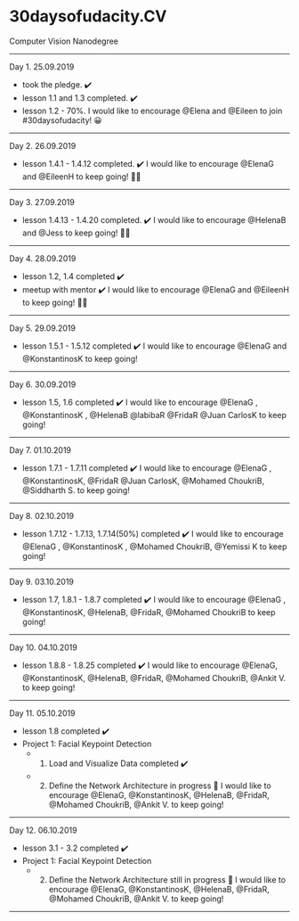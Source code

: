 # 30daysofudacity.CV
Computer Vision Nanodegree

---------------------------------
Day 1. 25.09.2019
- took the pledge. ✔️
- lesson 1.1 and 1.3 completed. ✔️
- lesson 1.2 - 70%.
I would like to encourage @Elena and @Eileen to join #30daysofudacity! 😀
---------------------------------
Day 2. 26.09.2019
- lesson 1.4.1 - 1.4.12 completed. ✔️
I would like to encourage @ElenaG and @EileenH to keep going! 👩‍💻
---------------------------------
Day 3. 27.09.2019
- lesson 1.4.13 - 1.4.20 completed. ✔️
I would like to encourage @HelenaB and @Jess to keep going! 👩‍💻
---------------------------------
Day 4. 28.09.2019
- lesson 1.2, 1.4 completed ✔️
- meetup with mentor ✔️
I would like to encourage @ElenaG and @EileenH to keep going! 👩‍💻
---------------------------------
Day 5. 29.09.2019
- lesson 1.5.1 - 1.5.12 completed ✔️
I would like to encourage @ElenaG and @KonstantinosK to keep going!
---------------------------------
Day 6. 30.09.2019
- lesson 1.5, 1.6 completed ✔️
I would like to encourage @ElenaG , @KonstantinosK , @HelenaB  @labibaR  @FridaR  @Juan CarlosK  to keep going!
---------------------------------
Day 7. 01.10.2019
- lesson 1.7.1 - 1.7.11 completed ✔️
I would like to encourage @ElenaG , @KonstantinosK, @FridaR  @Juan CarlosK, @Mohamed ChoukriB, @Siddharth S. to keep going!
---------------------------------
Day 8. 02.10.2019
- lesson 1.7.12 - 1.7.13, 1.7.14(50%) completed ✔️
I would like to encourage @ElenaG , @KonstantinosK , @Mohamed ChoukriB, @Yemissi K to keep going!
---------------------------------
Day 9. 03.10.2019
- lesson 1.7, 1.8.1 - 1.8.7 completed ✔️
I would like to encourage @ElenaG , @KonstantinosK, @HelenaB, @FridaR, @Mohamed ChoukriB to keep going!
---------------------------------
Day 10. 04.10.2019
- lesson 1.8.8 - 1.8.25 completed ✔️
I would like to encourage @ElenaG, @KonstantinosK, @HelenaB, @FridaR, @Mohamed ChoukriB, @Ankit V. to keep going!
---------------------------------
Day 11. 05.10.2019
- lesson 1.8 completed  ✔️ 
- Project 1: Facial Keypoint Detection
  - 1. Load and Visualize Data completed  ✔️ 
  - 2. Define the Network Architecture in progress 🚧 
I would like to encourage @ElenaG, @KonstantinosK, @HelenaB, @FridaR, @Mohamed ChoukriB, @Ankit V. to keep going!
---------------------------------
Day 12. 06.10.2019
- lesson 3.1 - 3.2 completed  ✔️ 
- Project 1: Facial Keypoint Detection
  - 2. Define the Network Architecture still in progress 🚧 
I would like to encourage @ElenaG, @KonstantinosK, @HelenaB, @FridaR, @Mohamed ChoukriB, @Ankit V. to keep going!
---------------------------------
